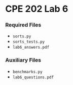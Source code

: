 # CPE 202 Lab 6

### Required Files

* `sorts.py`
* `sorts_tests.py`
* `lab6_answers.pdf`

### Auxiliary Files

* `benchmarks.py`
* `lab6_questions.pdf`

